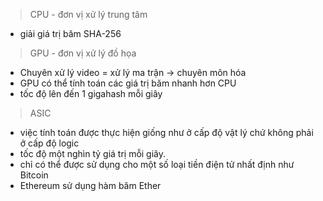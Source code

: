 > CPU - đơn vị xử lý trung tâm
- giải giá trị băm SHA-256

> GPU - đơn vị xử lý đồ họa
- Chuyên xử lý video = xử lý ma trận -> chuyên môn hóa
- GPU có thể tính toán các giá trị băm nhanh hơn CPU
- tốc độ lên đến 1 gigahash mỗi giây

> ASIC
- việc tính toán được thực hiện giống như ở cấp độ vật lý chứ không phải ở cấp độ logic
- tốc độ một nghìn tỷ giá trị mỗi giây.
- chỉ có thể được sử dụng cho một số loại tiền điện tử nhất định như Bitcoin
- Ethereum sử dụng hàm băm Ether

